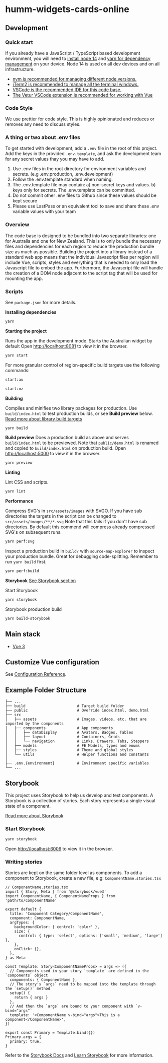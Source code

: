 # humm-widgets-cards-online

## Development

### Quick start

If you already have a JavaScript / TypeScript based development environment, you will need to [install node 14](https://nodejs.org/en/download/) and [yarn for dependency management](https://yarnpkg.com/lang/en/docs/install/#mac-stable) on your device. Node 14 is used on all dev devices and on all infrastructure.

- [nvm is recommended for managing different node versions.](https://github.com/nvm-sh/nvm)
- [iTerm2 is recommended to manage all the terminal windows.](https://www.iterm2.com/)
- [VSCode is the recommended IDE for this code base.](https://code.visualstudio.com/)
- [The Vetur VSCode extension is recommended for working with Vue](https://marketplace.visualstudio.com/items?itemName=octref.vetur)

### Code Style

We use prettier for code style. This is highly opinionated and reduces or removes any need to discuss styles.

### A thing or two about .env files

To get started with development, add a `.env` file in the root of this project. Add the keys in the provided `.env.template`, and ask the development team for any secret values thay you may have to add.

1. Use .env files in the root directory for environment variables and secrets. (e.g .env.production, .env.development)
2. Follow the .env.template standard when naming.
3. The .env.template file may contain: a) non-secret keys and values. b) keys only for secrets. The .env.template can be committed.
4. Do not commit other .env files to Github since these values should be kept secure
5. Please use LastPass or an equivalent tool to save and share these .env variable values with your team

### Overview

The code base is designed to be bundled into two separate libraries: one for Australia and one for New Zealand.
This is to only bundle the necessary files and dependencies for each region to reduce the production bundle size as much as possible.
Building the project into a library instead of a standard web app means that the individual Javascript files per region will include Vue, scripts, styles and everything that is needed to only load the Javascript file to embed the app. Furthermore, the Javascript file will handle the creation of a DOM node adjacent to the script tag that will be used for mounting the app.

### Scripts

See `package.json` for more details.

**Installing dependencies**

```sh
yarn
```

**Starting the project**

Runs the app in the development mode. Starts the Australian widget by default
Open [http://localhost:8081](http://localhost:8081) to view it in the browser.

```sh
yarn start
```

For more granular control of region-specific build targets use the following commands:

```sh
start:au
```

```sh
start:nz
```

**Building**

Compiles and minifies two library packages for production.
Use `build/index.html` to test production builds, or see **Build preview** below.
[Read more about library build targets](https://cli.vuejs.org/guide/build-targets.html#library)

```sh
yarn build
```

**Build preview**
Does a production build as above and serves `build/index.html` to be previewed.
Note that `public/demo.html` is renamed and copied to `build/index.html` on production build.
Open [http://localhost:5000](http://localhost:5000) to view it in the browser.

```sh
yarn preview
```

**Linting**

Lint CSS and scripts.

```sh
yarn lint
```

**Performance**

Compress SVG's in `src/assets/images` with SVGO.
If you have sub directories the targets in the script can be changed to `src/assets/images/**/*.svg`
Note that this fails if you don't have sub directories. By default this commend will compress already compressed SVG's on subsequent runs.

```sh
yarn perf:svg
```

Inspect a production build in `build/` with `source-map-explorer` to inspect your production bundle.
Great for debugging code-splitting. Remember to run `yarn build` first.

```sh
yarn perf:build
```

**Storybook**
[See Storybook section](#storybook)

Start Storybook

```sh
yarn storybook
```

Storybook production build

```sh
yarn build-storybook
```

## Main stack

- [Vue 3](https://vuejs.org/)

## Customize Vue configuration

See [Configuration Reference](https://cli.vuejs.org/config/).

## Example Folder Structure

    ├── ...
    ├── build                       # Target build folder
    ├── public                      # Override index.html, demo.html
    ├── src
    │   ├── assets                  # Images, videos, etc. that are imported by the components
    │   ├── components              # App components
    │   │   ├── dataDisplay         # Avatars, Badges, Tables
    │   │   ├── layout              # Containers, Grids
    │   │   └── navigation          # Links, Drawers, Tabs, Steppers
    │   ├── models                  # FE Models, types and enums
    │   ├── styles                  # Theme and global styles
    │   └── utils                   # Helper functions and constants
    │
    ├── .env.{environment}          # Environment specific variables
    └── ...

## Storybook

This project uses Storybook to help us develop and test components.
A Storybook is a collection of stories. Each story represents a single visual state of a component.

[Read more about Storybook](https://storybook.js.org/)

### Start Storybook

```sh
yarn storybook
```

Open [http://localhost:6006](http://localhost:6006) to view it in the browser.

### Writing stories

Stories are kept on the same folder level as components.
To add a component to Storybook, create a new file, e.g: `ComponentName.stories.tsx`

```tsx
// ComponentName.stories.tsx
import { Story, Meta } from '@storybook/vue3'
import ComponentName, { ComponentNameProps } from 'path/to/ComponentName'

export default {
  title: 'Component Category/ComponentName',
  component: ComponentName,
  argTypes: {
    backgroundColor: { control: 'color' },
    size: {
      control: { type: 'select', options: ['small', 'medium', 'large'] },
    },
    onClick: {},
  },
} as Meta

const Template: Story<ComponentNameProps> = args => ({
  // Components used in your story `template` are defined in the `components` object
  components: { ComponentName },
  // The story's `args` need to be mapped into the template through the `setup()` method
  setup() {
    return { args }
  },
  // And then the `args` are bound to your component with `v-bind="args"`
  template: '<ComponentName v-bind="args">This is a component</ComponentName>',
})

export const Primary = Template.bind({})
Primary.args = {
  primary: true,
}
```

Refer to the [Storybook Docs](https://storybook.js.org/docs/basics/introduction/) and [Learn Storybook](https://www.learnstorybook.com/) for more information.
